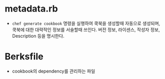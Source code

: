 # metadata.rb
* `chef generate cookbook` 명령을 실행하여 쿡북을 생성할때 자동으로 생성되며, 쿡북에 대한 대략적인 정보를 서술할때 쓰인다. 버전 정보, 라이센스, 작성자 정보, Description 등을 명시한다.

# Berksfile
* cookbook의 dependency를 관리하는 파일